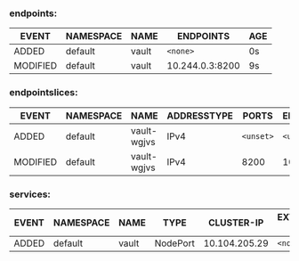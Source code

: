 ### endpoints:
| EVENT    | NAMESPACE | NAME  | ENDPOINTS       | AGE |
| -------- | --------- | ----- | --------------- | --- |
| ADDED    | default   | vault | `<none>`        | 0s  |
| MODIFIED | default   | vault | 10.244.0.3:8200 | 9s  |
### endpointslices:
| EVENT    | NAMESPACE | NAME        | ADDRESSTYPE | PORTS     | ENDPOINTS  | AGE |
| -------- | --------- | ----------- | ----------- | --------- | ---------- | --- |
| ADDED    | default   | vault-wgjvs | IPv4        | `<unset>` | `<unset>`  | 0s  |
| MODIFIED | default   | vault-wgjvs | IPv4        | 8200      | 10.244.0.3 | 9s  |
### services:
| EVENT | NAMESPACE | NAME  | TYPE     | CLUSTER-IP    | EXTERNAL-IP | PORT(S)        | AGE | SELECTOR  |
| ----- | --------- | ----- | -------- | ------------- | ----------- | -------------- | --- | --------- |
| ADDED | default   | vault | NodePort | 10.104.205.29 | `<none>`    | 8200:30074/TCP | 0s  | app=vault |
